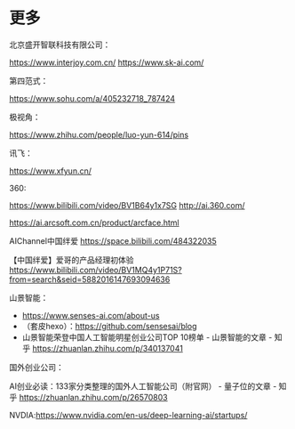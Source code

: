 # 更多

北京盛开智联科技有限公司：

https://www.interjoy.com.cn/
https://www.sk-ai.com/

第四范式：

https://www.sohu.com/a/405232718_787424

极视角：

https://www.zhihu.com/people/luo-yun-614/pins

讯飞：

https://www.xfyun.cn/

360:

https://www.bilibili.com/video/BV1B64y1x7SG
http://ai.360.com/

https://ai.arcsoft.com.cn/product/arcface.html

AIChannel中国绊爱
https://space.bilibili.com/484322035

【中国绊爱】爱哥的产品经理初体验
https://www.bilibili.com/video/BV1MQ4y1P71S?from=search&seid=5882016147693094636

山景智能：

- https://www.senses-ai.com/about-us
- （套皮hexo）：https://github.com/sensesai/blog
- 山景智能荣登中国人工智能明星创业公司TOP 10榜单 - 山景智能的文章 - 知乎
https://zhuanlan.zhihu.com/p/340137041


国外创业公司：

AI创业必读：133家分类整理的国外人工智能公司（附官网） - 量子位的文章 - 知乎
https://zhuanlan.zhihu.com/p/26570803

NVDIA:https://www.nvidia.com/en-us/deep-learning-ai/startups/

